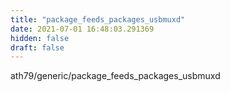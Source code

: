 ```yaml
---
title: "package_feeds_packages_usbmuxd"
date: 2021-07-01 16:48:03.291369
hidden: false
draft: false
---
```


ath79/generic/package_feeds_packages_usbmuxd

